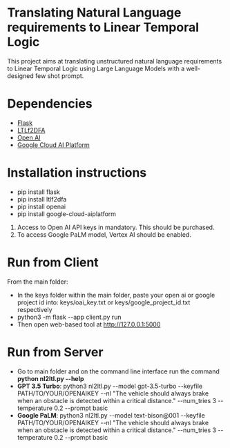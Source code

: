 # Translating Natural Language requirements to Linear Temporal Logic
This project aims at translating unstructured natural language requirements to Linear Temporal Logic using Large Language Models with a well-designed few shot prompt. 
# Dependencies
* [Flask](https://flask.palletsprojects.com/en/2.2.x/)  
* [LTLf2DFA](https://github.com/whitemech/LTLf2DFA)  
* [Open AI](https://openai.com/blog/openai-api)  
* [Google Cloud AI Platform](https://cloud.google.com/python/docs/reference/aiplatform/latest/index.html)  
# Installation instructions
* pip install flask  
* pip install ltlf2dfa  
* pip install openai  
* pip install google-cloud-aiplatform  

1. Access to Open AI API keys in mandatory. This should be purchased.  
2. To access Google PaLM model, Vertex AI should be enabled.  

# Run from Client
From the main folder:  
* In the keys folder within the main folder, paste your open ai or google project id into: keys/oai_key.txt or keys/google_project_id.txt respectively  
* python3 -m flask --app client.py run  
* Then open web-based tool at http://127.0.0.1:5000  
  
# Run from Server  
* Go to main folder and on the command line interface run the command __python nl2ltl.py --help__  
* __GPT 3.5 Turbo__: python3 nl2ltl.py --model gpt-3.5-turbo --keyfile PATH/TO/YOUR/OPENAIKEY --nl "The vehicle should always brake when an obstacle is detected within a critical distance." --num_tries 3 --temperature 0.2 --prompt basic  
* __Google PaLM__: python3 nl2ltl.py --model text-bison@001 --keyfile PATH/TO/YOUR/OPENAIKEY --nl "The vehicle should always brake when an obstacle is detected within a critical distance." --num_tries 3 --temperature 0.2 --prompt basic  
